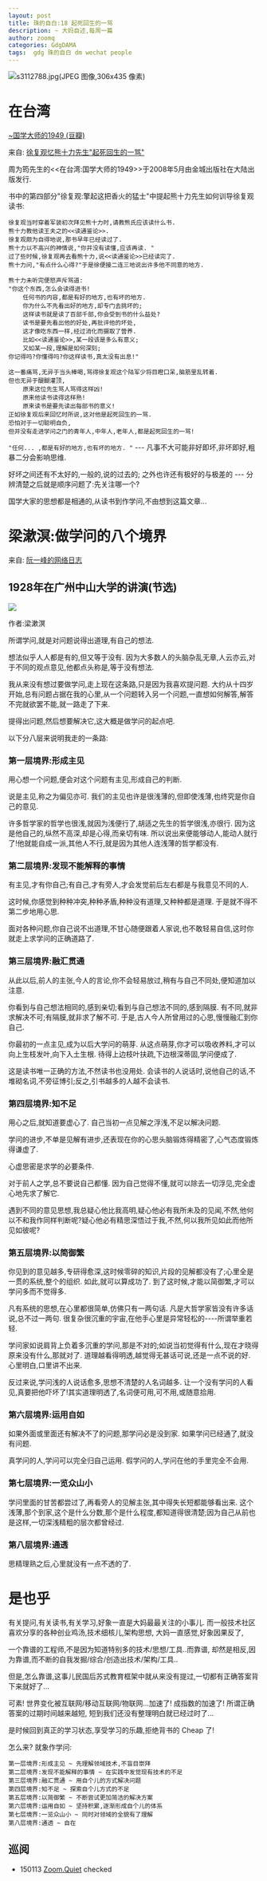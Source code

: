 ```yaml
---
layout: post
title: 珠的自白:18 起死回生的一骂
description: ~ 大妈自述,每周一篇
author: zoomq
categories: GdgDAMA
tags:  gdg 珠的自白 dm wechat people
---
```



![s3112788.jpg(JPEG 图像,306x435 像素)](http://img5.douban.com/lpic/s3112788.jpg)

# 在台湾
[~国学大师的1949 (豆瓣)](http://book.douban.com/subject/3085517/)

来自: [徐复观忆熊十力先生"起死回生的一骂"](http://wordpress.lixiaolai.com/archives/5048.html)



周为筠先生的<<在台湾:国学大师的1949>>于2008年5月由金城出版社在大陆出版发行. 

书中的第四部分"徐复观:擎起这把香火的猛士"中提起熊十力先生如何训导徐复观读书:

    徐复观当时穿着军装初次拜见熊十力时,请教熊氏应该读什么书. 
    熊十力教他读王夫之的<<读通鉴论>>. 
    徐复观颇为自得地说,那书早年已经读过了. 
    熊十力以不高兴的神情说,"你并没有读懂,应该再读. "
    过了些时候,徐复观再去看熊十力,说<<读通鉴论>>已经读完了. 
    熊十力问,"有点什么心得?"于是徐便接二连三地说出许多他不同意的地方. 

<!--more-->


    熊十力未听完便怒声斥骂道:
    "你这个东西,怎么会读得进书!
        任何书的内容,都是有好的地方,也有坏的地方. 
        你为什么不先看出好的地方,却专门去挑坏的;
        这样读书就是读了百部千部,你会受到书的什么益处?
        读书是要先看出他的好处,再批评他的坏处,
        这才像吃东西一样,经过消化而摄取了营养. 
        比如<<读通鉴论>>,某一段该是多么有意义;
        又如某一段,理解是如何深刻;
    你记得吗?你懂得吗?你这样读书,真太没有出息!"

    这一番痛骂,无异于当头棒喝,骂得徐复观这个陆军少将目瞪口呆,脑筋里乱转着. 
    但也无异于醍醐灌顶,
        原来这位先生骂人骂得这样凶!
        原来他读书读得这样熟!
        原来读书是要先读出每部书的意义!
    正如徐复观后来回忆时所说,这对他是起死回生的一骂. 
    恐怕对于一切聪明自负,
    但并没有走进学问之门的青年人,中年人,老年人,都是起死回生的一骂!


`"任何... ,都是有好的地方,也有坏的地方. "`
--- 凡事不大可能非好即坏,非坏即好,粗暴二分会影响思维. 

好坏之间还有不太好的,一般的,说的过去的;
之外也许还有极好的与极差的
--- 分辨清楚之后就是顺序问题了:先关注哪一个?

国学大家的思想都是相通的,从读书到作学问,不由想到这篇文章...

# 梁漱溟:做学问的八个境界 
来自: [阮一峰的网络日志](http://www.ruanyifeng.com/blog/2013/09/liang_shuming.html)


## 1928年在广州中山大学的讲演(节选)

![](http://image.beekka.com/blog/201309/bg2013092902.jpg)

作者:梁漱溟

所谓学问,就是对问题说得出道理,有自己的想法. 

想法似乎人人都是有的,但又等于没有. 因为大多数人的头脑杂乱无章,人云亦云,对于不同的观点意见,他都点头称是,等于没有想法. 

我从来没有想过要做学问,走上现在这条路,只是因为我喜欢提问题. 大约从十四岁开始,总有问题占据在我的心里,从一个问题转入另一个问题,一直想如何解答,解答不完就欲罢不能,就一路走了下来. 

提得出问题,然后想要解决它,这大概是做学问的起点吧. 

以下分八层来说明我走的一条路:

### 第一层境界:形成主见

用心想一个问题,便会对这个问题有主见,形成自己的判断. 

说是主见,称之为偏见亦可. 我们的主见也许是很浅薄的,但即使浅薄,也终究是你自己的意见. 

许多哲学家的哲学也很浅,就因为浅便行了,胡适之先生的哲学很浅,亦很行. 因为这是他自己的,纵然不高深,却是心得,而亲切有味. 所以说出来便能够动人,能动人就行了!他就能自成一派,其他人不行,就是因为其他人连浅薄的哲学都没有. 

### 第二层境界:发现不能解释的事情

有主见,才有你自己;有自己,才有旁人,才会发觉前后左右都是与我意见不同的人. 

这时候,你感觉到种种冲突,种种矛盾,种种没有道理,又种种都是道理. 于是就不得不第二步地用心思. 

面对各种问题,你自己说不出道理,不甘心随便跟着人家说,也不敢轻易自信,这时你就走上求学问的正确道路了. 

### 第三层境界:融汇贯通

从此以后,前人的主张,今人的言论,你不会轻易放过,稍有与自己不同处,便知道加以注意. 

你看到与自己想法相同的,感到亲切;看到与自己想法不同的,感到隔膜. 有不同,就非求解决不可;有隔膜,就非求了解不可. 于是,古人今人所曾用过的心思,慢慢融汇到你自己. 

你最初的一点主见,成为以后大学问的萌芽. 从这点萌芽,你才可以吸收养料,才可以向上生枝发叶,向下入土生根. 待得上边枝叶扶疏,下边根深蒂固,学问便成了. 

这是读书唯一正确的方法,不然读书也没用处. 会读书的人说话时,说他自己的话,不堆砌名词,不旁征博引;反之,引书越多的人越不会读书. 

### 第四层境界:知不足

用心之后,就知道要虚心了. 自己当初一点见解之浮浅,不足以解决问题. 

学问的进步,不单是见解有进步,还表现在你的心思头脑锻炼得精密了,心气态度锻炼得谦虚了. 

心虚思密是求学的必要条件. 

对于前人之学,总不要说自己都懂. 因为自己觉得不懂,就可以除去一切浮见,完全虚心地先求了解它. 

遇到不同的意见思想,我总疑心他比我高明,疑心他必有我所未及的见闻,不然,他何以不和我作同样判断呢?疑心他必有精思深悟过于我,不然,何以我所见如此而他所见如彼呢?

### 第五层境界:以简御繁

你见到的意见越多,专研得愈深,这时候零碎的知识,片段的见解都没有了;心里全是一贯的系统,整个的组织. 如此,就可以算成功了. 到了这时候,才能以简御繁,才可以学问多而不觉得多. 

凡有系统的思想,在心里都很简单,仿佛只有一两句话. 凡是大哲学家皆没有许多话说,总不过一两句. 很复杂很沉重的宇宙,在他手心里是异常轻松的----所谓举重若轻. 

学问家如说肩背上负着多沉重的学问,那是不对的;如说当初觉得有什么,现在才晓得原来没有什么,那就对了. 道理越看得明透,越觉得无甚话可说,还是一点不说的好. 心里明白,口里讲不出来. 

反过来说,学问浅的人说话愈多,思想不清楚的人名词越多. 让一个没有学问的人看见,真要把他吓坏了!其实道理明透了,名词便可用,可不用,或随意拾用. 

### 第六层境界:运用自如

如果外面或里面还有解决不了的问题,那学问必是没到家. 如果学问已经通了,就没有问题. 

真学问的人,学问可以完全归自己运用. 假学问的人,学问在他的手里完全不会用. 

### 第七层境界:一览众山小

学问里面的甘苦都尝过了,再看旁人的见解主张,其中得失长短都能够看出来. 这个浅薄,那个到家,这个是什么分数,那个是什么程度,都知道得很清楚;因为自己从前也是这样,一切深浅精粗的层次都曾经过. 

### 第八层境界:通透

思精理熟之后,心里就没有一点不透的了. 


# 是也乎

有关提问,有关读书,有关学习,好象一直是大妈最最关注的小事儿.
而一般技术社区喜欢分享的各种创业鸡汤,技术细核儿,架构思想,
大妈一直感觉,好象因果反了,

一个靠谱的工程师,不是因为知道特别多的技术/思想/工具..而靠谱,
却然是相反,因为靠谱,而不断的自我发掘/综合/创造出技术/架构/工具..

但是,怎么靠谱,这事儿民国后苏式教育框架中就从来没有提过,一切都有正确答案背下来就好了...

可素! 世界变化被互联网/移动互联网/物联网...加速了!
成指数的加速了! 所谓正确答案的过期时间越来越短,
短到我们还没有整理明白就已经过时了...

是时候回到真正的学习状态,享受学习的乐趣,拒绝背书的 Cheap 了!

怎么来? 就象作学问:

    第一层境界:形成主见 ~ 先理解领域技术,不盲目崇拜
    第二层境界:发现不能解释的事情 ~ 在实践中发觉现有技术的不足
    第三层境界:融汇贯通 ~ 用自个儿的方式解决问题
    第四层境界:知不足 ~ 探索自个儿方式的不足
    第五层境界:以简御繁 ~ 不断尝试更加简洁的解决方案
    第六层境界:运用自如 ~ 坚持积累,逐渐形成自个儿的体系
    第七层境界:一览众山小 ~ 同时对领域的全貌有了理解
    第八层境界:通透 ~ 自在





## 巡阅
- 150113 [Zoom.Quiet](http://zoomquiet.io/) checked




